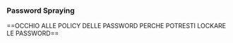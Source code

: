 ### **Password Spraying**
==OCCHIO ALLE POLICY DELLE PASSWORD PERCHE POTRESTI LOCKARE LE PASSWORD==
```

```
